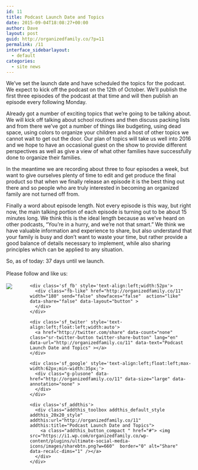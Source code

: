 ```yaml
---
id: 11
title: Podcast Launch Date and Topics
date: 2015-09-04T18:08:27+00:00
author: Dave
layout: post
guid: http://organizedfamily.co/?p=11
permalink: /11
interface_sidebarlayout:
  - default
categories:
  - site news
---
```

We&#8217;ve set the launch date and have scheduled the topics for the podcast. We expect to kick off the podcast on the 12th of October. We&#8217;ll publish the first three episodes of the podcast at that time and will then publish an episode every following Monday.

Already got a number of exciting topics that we&#8217;re going to be talking about. We will kick off talking about school routines and then discuss packing lists and from there we&#8217;ve got a number of things like budgeting, using dead space, using colors to organize your children and a host of other topics we cannot wait to get out the door. Our plan of topics will take us well into 2016 and we hope to have an occasional guest on the show to provide different perspectives as well as give a view of what other families have successfully done to organize their families.

In the meantime we are recording about three to four episodes a week, but want to give ourselves plenty of time to edit and get produce the final product so that when we finally release an episode it is the best thing out there and so people who are truly interested in becoming an organized family are not turned off from.

Finally a word about episode length. Not every episode is this way, but right now, the main talking portion of each episode is turning out to be about 15 minutes long. We think this is the ideal length because as we&#8217;ve heard on other podcasts, &#8220;You&#8217;re in a hurry, and we&#8217;re not that smart.&#8221; We think we have valuable information and experience to share, but also understand that your family is busy and don&#8217;t want to waste your time, but rather provide a good balance of details necessary to implement, while also sharing principles which can be applied to any situation.

So, as of today: 37 days until we launch.

<div class='sfsi_Sicons' style='width: 100%; display: inline-block; vertical-align: middle; text-align:left'>
  <div style='margin:0px 8px 0px 0px; line-height: 24px'>
    <span>Please follow and like us:</span>
  </div>
  
  <div class='sfsi_socialwpr'>
    <div class='sf_subscrbe' style='text-align:left;float:left;width:64px'>
      <a href="http://www.specificfeeds.com/widget/emailsubscribe/MTc5ODgx/OA==/" target="_blank"><img src="https://i2.wp.com/organizedfamily.co/wp-content/plugins/ultimate-social-media-icons/images/follow_subscribe.png?w=660" data-recalc-dims="1" /></a>
    </div>
    
    <div class='sf_fb' style='text-align:left;width:52px'>
      <div class="fb-like" href="http://organizedfamily.co/11" width="180" send="false" showfaces="false"  action="like" data-share="false" data-layout="button" >
      </div>
    </div>
    
    <div class='sf_twiter' style='text-align:left;float:left;width:auto'>
      <a href="http://twitter.com/share" data-count="none" class="sr-twitter-button twitter-share-button" lang="en" data-url="http://organizedfamily.co/11" data-text="Podcast Launch Date and Topics" ></a>
    </div>
    
    <div class='sf_google' style='text-align:left;float:left;max-width:62px;min-width:35px;'>
      <div class="g-plusone" data-href="http://organizedfamily.co/11" data-size="large" data-annotation="none" >
      </div>
    </div>
    
    <div class='sf_addthis'>
      <div class="addthis_toolbox addthis_default_style addthis_20x20_style" addthis:url="http://organizedfamily.co/11" addthis:title="Podcast Launch Date and Topics">
        <a class="addthis_button_compact " href="#"> <img src="https://i1.wp.com/organizedfamily.co/wp-content/plugins/ultimate-social-media-icons/images/sharebtn.png?w=660"  border="0" alt="Share" data-recalc-dims="1" /></a>
      </div>
    </div>
  </div>
</div>